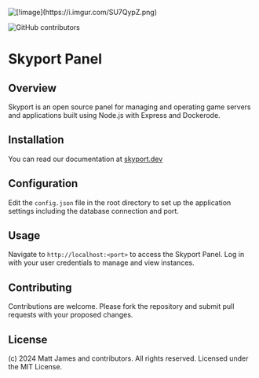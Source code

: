 ![\[!image\](https://i.imgur.com/SU7QypZ.png)](https://i.imgur.com/SU7QypZ.png)

![GitHub contributors](https://img.shields.io/github/contributors/skyport-team/panel?style=for-the-badge)

# Skyport Panel

## Overview
Skyport is an open source panel for managing and operating game servers and applications built using Node.js with Express and Dockerode.

## Installation
You can read our documentation at [skyport.dev](skyport.overnode.fr/)

## Configuration
Edit the `config.json` file in the root directory to set up the application settings including the database connection and port.

## Usage
Navigate to `http://localhost:<port>` to access the Skyport Panel. Log in with your user credentials to manage and view instances.

## Contributing
Contributions are welcome. Please fork the repository and submit pull requests with your proposed changes.

## License
(c) 2024 Matt James and contributors. All rights reserved. Licensed under the MIT License.
